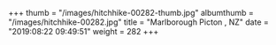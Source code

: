 +++
thumb = "/images/hitchhike-00282-thumb.jpg"
albumthumb = "/images/hitchhike-00282.jpg"
title = "Marlborough Picton , NZ"
date = "2019:08:22 09:49:51"
weight = 282
+++
